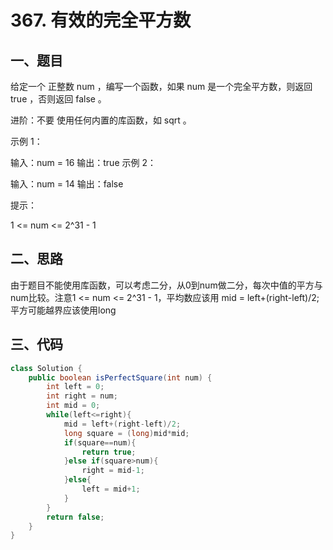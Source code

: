 # 367. 有效的完全平方数

## 一、题目

给定一个 正整数 num ，编写一个函数，如果 num 是一个完全平方数，则返回 true ，否则返回 false 。

进阶：不要 使用任何内置的库函数，如  sqrt 。

 

示例 1：

输入：num = 16
输出：true
示例 2：

输入：num = 14
输出：false


提示：

1 <= num <= 2^31 - 1

## 二、思路

由于题目不能使用库函数，可以考虑二分，从0到num做二分，每次中值的平方与num比较。注意1 <= num <= 2^31 - 1，平均数应该用	mid = left+(right-left)/2;平方可能越界应该使用long

## 三、代码

```java
class Solution {
    public boolean isPerfectSquare(int num) {
        int left = 0;
        int right = num;
        int mid = 0;
        while(left<=right){
            mid = left+(right-left)/2;
            long square = (long)mid*mid;
            if(square==num){
                return true;
            }else if(square>num){
                right = mid-1;
            }else{
                left = mid+1;
            }
        }
        return false;
    }
}
```

